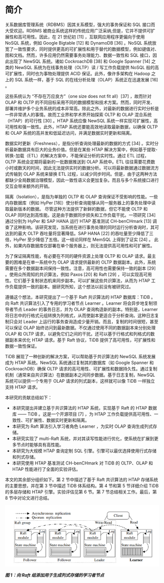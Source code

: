 # 简介

关系数据库管理系统（RDBMS）因其关系模型，强大的事务保证和 SQL 接口而大受欢迎。RDBMS 被商业系统这样的传统应用广泛采纳,但是，它并不提供可扩展性和高可用性。因此，在 21 世纪初 [11] ，互联网应用程序更偏向于使用 NoSQL 系统，例如 Google Bigtable [12] 和 DynamoDB [36] 。NoSQL 系统放宽了一致性要求，同时提供更高的可扩展性和用于替代的数据模型，例如键值对、图和文档。然而，许多应用仍然需要事务处理能力、数据一致性和 SQL 接口，因此出现了 NewSQL 系统。诸如 CockroachDB [38] 和 Google Spanner [14] 之类的 NewSQL 系统为在线事务处理（OLTP）读 / 写工作负载提供 NoSQL 般的高可扩展性，同时也为事物处理提供 ACID 保证。此外，像许多架构在 Hadoop 之上的 SQL 系统一样，基于 SQL 的在线分析处理（OLAP）系统正在迅速发展 [16] 。

这些系统认为 “不存在万应良方”（one size does not fit all）[37] ，故而针对 OLAP 和 OLTP 的不同目标采用不同的数据模型和技术方案。然而，同时开发、部署并维护多个业务系统的成本非常高。除此之外，对最新的数据进行实时分析是一件非常诱人的事情。故而工业界和学术界开始探索 OLTP 和 OLAP 混合系统（HTAP）的可行性 [30] 。HTAP 系统应像 NewSQL 系统一样实现可扩展性，高可用性和强一致性。此外，HTAP 系统还要能高效地读取最新数据，以确保 OLTP 和 OLAP 系统的高并发和低延迟访问，并满足数据实时更新和隔离。

数据实时更新（Freshness），是指分析查询处理最新的数据的方式 [34] 。实时分析最新数据具有巨大的业务价值。但是在某些 HTAP 解决方案中，例如基于提取-转换-加载（ETL）的解决方案中，不能保证分析的实时性。通过 ETL 过程，OLTP 系统会定期将最新的一批数据推送到 OLAP 系统中。ETL 往往需要花费数小时或数天的时间，因此无法提供实时的数据分析。可以将最新数据通过数据流方式传输到 OLAP 系统来替换 ETL 过程，以减少同步时间。但是，由于这两种方法都缺少全局数据治理模型，因此一致性语义会更加复杂。而且与多个系统接口进行交互会带来额外的开销。

隔离（Isolation），是指为单独的 OLTP 和 OLAP 查询保证不受影响的性能。一些内存数据库（例如 HyPer [18]）使分析查询能够从同一服务器上的事务处理中读取最新版本的数据。 尽管这种方法提供了新鲜的数据，但它不能使 OLTP 和 OLAP 同时达到高性能。这是由于数据同步损失和工作负载干扰。一项研究 [34] 通过分别为 HyPer 和 SAP HANA 运行 HTAP 基准测试 CH-benCHmark [13] 调查了这种影响。该研究发现，当系统在进行事务处理的同时运行分析查询时，其可达到的最大 OLTP 吞吐量将显著降低。SAP HANA [22] 的吞吐量至少降低了三倍，HyPer 至少降低了五倍。这一结论同样在 MemSQL 上得到了证实 [24] 。 此外，如果内存数据库仅部署在单个服务器上，则无法提供高可用性和可扩展性。

为了保证隔离性能，有必要在不同的硬件资源上处理 OLTP 和 OLAP 请求。最主要的困难是在单一系统中为 OLAP 请求提供最新的 OLTP 数据副本。此外，系统需要在多个数据副本间保持一致性。注意，高可用性也需要保持一致的副本 [29] 。使用众所周知的共识算法，例如 Paxos [20] 和 Raft [29] ，可以实现高可用性。它们基于复制状态机来同步副本。可以扩展这些共识算法，从而为 HTAP 工作负载提供一致的副本。据研究所知，这个想法以前没有被研究过。

遵循这个想法，本研究提出了一个基于 Raft 共识算法的 HTAP 数据库：TiDB 。向 Raft 共识算法引入了专用的学习者节点 Learner 。Learner 将会异步地复制领导者节点 Leader 的事务日志，并为 OLAP 查询构造新的副本。特别是，Learner 将日志中的行格式元组转换为列格式，从而使副本更适合于分析查询。这种日志复制只会对 Leader 上运行的事务查询造成少量开销。而且，复制的时间很短，甚至可以保证 OLAP 始终访问到最新数据。不仅通过使用不同的数据副本来分别处理 OLAP 和 OLTP 请求，以避免它们之间的干扰。还可以基于行格式和列格式的数据副本来优化 HTAP 请求。基于 Raft 协议，TiDB 提供了高可用性，可扩展性和数据一致性保证。

TiDB 展现了一种创新的解决方案，可以帮助基于共识算法的 NewSQL 系统发展成为 HTAP 系统。NewSQL 系统通过复制其的数据库（如 Google Spanner 和 CockroachDB）确保 OLTP 请求的高可用性、可扩展性和数据持久性。通过复制机制（通常来自共识算法）在数据副本之间同步数据。基于日志复制，NewSQL 系统可以提供一个专用于 OLAP 请求的列式副本，这样就可以像 TiDB 一样独立支持 HTAP 请求。

本研究的贡献总结如下：

- 本研究提出并建立基于共识算法的 HTAP 系统，实现基于 Raft 的 HTAP 数据库 —— TiDB 。这是一个开源项目 [7] ，为 HTAP 工作负载提供高可用性、一致性、可扩展性、数据实时更新和隔离。
- 本研究为 Raft 算法引入学习者角色 Learner ，为实时 OLAP 查询生成列式存储。
- 本研究实现了 multi-Raft 系统，并对其读写性能进行优化，使系统在扩展到更多节点时能够具有高性能。
- 本研究为大规模 HTAP 查询定制 SQL 引擎。引擎可以最优选择使用行式存储和列式存储。
- 本研究使用 HTAP 基准测试 CH-benCHmark 对 TiDB 的 OLTP、OLAP 和 HTAP 性能进行了全面的实验评估。

本文的其余部分组织如下。第 2 节中描述了基于 Raft 共识算法的 HTAP 存储系统的主要思想，并在第 3 节中描述 TiDB 体系结构。第 4 节和第 5 节详细介绍 TiDB 的多层存储和 HTAP 引擎。实验评估见第 6 节。第 7 节总结相关工作。最后，第 8 节中对论文进行总结。

![figure1-adding-columnar-learners-to-a-raft-group](../assets/figure1-adding-columnar-learners-to-a-raft-group.png)

_**图 1：向 Raft 组添加用于生成列式存储的学习者节点**_

